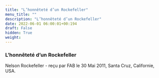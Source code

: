 ```yaml
---
title: "L’honnêteté d’un Rockefeller"
menu_title: ""
description: "L’honnêteté d’un Rockefeller"
date: 2022-06-01 06:00:01+00:194
draft: False
hidden: True
weight:
---
```

### L’honnêteté d’un Rockefeller

Nelson Rockefeller - reçu par FAB le 30 Mai 2011, Santa Cruz, Californie, USA.



